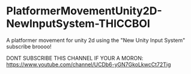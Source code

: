 # PlatformerMovementUnity2D-NewInputSystem-THICCBOI
A platformer movement for unity 2d using the "New Unity Input System" subscribe broooo!


DONT SUBSCRIBE THIS CHANNEL IF YOUR A MORON: https://www.youtube.com/channel/UCDb6-yGN7GkoLkwcCt72Tig
